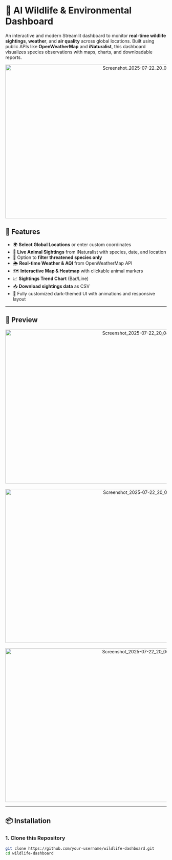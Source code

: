 # 🌿 AI Wildlife & Environmental Dashboard

An interactive and modern Streamlit dashboard to monitor **real-time wildlife sightings**, **weather**, and **air quality** across global locations. Built using public APIs like **OpenWeatherMap** and **iNaturalist**, this dashboard visualizes species observations with maps, charts, and downloadable reports.


<div align="center">
  <img width="820" height="480" alt="Screenshot_2025-07-22_20_09_01" src="https://github.com/user-attachments/assets/85e22540-bd03-4957-86a1-0f3627be7741" />
</div>


## 🚀 Features

- 🌍 **Select Global Locations** or enter custom coordinates  
- 🐾 **Live Animal Sightings** from iNaturalist with species, date, and location  
- 🔴 Option to **filter threatened species only**  
- 🌦️ **Real-time Weather & AQI** from OpenWeatherMap API  
- 🗺️ **Interactive Map & Heatmap** with clickable animal markers  
- 📈 **Sightings Trend Chart** (Bar/Line)  
- 📥 **Download sightings data** as CSV  
- 🎨 Fully customized dark-themed UI with animations and responsive layout  

---

## 📸 Preview

<div align="center">
  <img width="820" height="480" alt="Screenshot_2025-07-22_20_08_57" src="https://github.com/user-attachments/assets/97ea8dc1-865f-406f-ba30-c00786a4428a" />
  <br><br>
  <img width="820" height="480" alt="Screenshot_2025-07-22_20_07_31" src="https://github.com/user-attachments/assets/e9e3d9a7-fa5d-49e0-aeb0-917179fa99e5" />
  <br><br>
  <img width="820" height="480" alt="Screenshot_2025-07-22_20_06_38" src="https://github.com/user-attachments/assets/0c8fc09e-a53d-4479-849d-b9caf89af733" />
</div>


---

## 📦 Installation

### 1. Clone this Repository
```bash
git clone https://github.com/your-username/wildlife-dashboard.git
cd wildlife-dashboard
